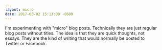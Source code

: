 ```yaml
---
layout: micro
date: 2017-03-02 15:13:00 -0600
---
```


I'm experimenting with "micro" blog posts. Technically they are just regular
blog posts without titles. The idea is that they are quick thoughts, not essays.
They are the kind of writing that would normally be posted to Twitter or
Facebook.
